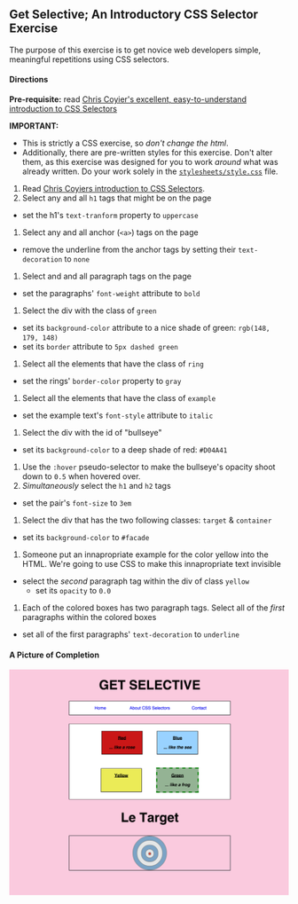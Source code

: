 ## Get Selective; An Introductory CSS Selector Exercise

The purpose of this exercise is to get novice web developers simple, meaningful repetitions using CSS selectors.

#### Directions

__Pre-requisite:__ read [Chris Coyier's excellent, easy-to-understand introduction to CSS Selectors](http://css-tricks.com/how-css-selectors-work/)

__IMPORTANT:__ 
  - This is strictly a CSS exercise, so *don't change the html*. 
  - Additionally, there are pre-written styles for this exercise. Don't alter them, as this exercise was designed for you to work *around* what was already written. Do your work solely in the [`stylesheets/style.css`](stylesheets/style.css) file. 

1. Read [Chris Coyiers introduction to CSS Selectors](http://css-tricks.com/how-css-selectors-work/).
1. Select any and all `h1` tags that might be on the page
  - set the h1's `text-tranform` property to `uppercase`
1. Select any and all anchor (`<a>`) tags on the page
  - remove the underline from the anchor tags by setting their `text-decoration` to `none`
1. Select and and all paragraph tags on the page
  - set the paragraphs' `font-weight` attribute to `bold`
1. Select the div with the class of `green`
  - set its `background-color` attribute to a nice shade of green: `rgb(148, 179, 148)`
  - set its `border` attribute to `5px dashed green`
1. Select all the elements that have the class of `ring`
  - set the rings' `border-color` property to `gray`
1. Select all the elements that have the class of `example`
  - set the example text's `font-style` attribute to `italic`
1. Select the div with the id of "bullseye"
  - set its `background-color` to a deep shade of red: `#D04A41`
1. Use the `:hover` pseudo-selector to make the bullseye's opacity shoot down to `0.5` when hovered over.
1. *Simultaneously* select the `h1` and `h2` tags
  - set the pair's `font-size` to `3em`
1. Select the div that has the two following classes: `target` & `container`
  - set its `background-color` to `#facade`
1. Someone put an innapropriate example for the color yellow into the HTML. We're going to use CSS to make this innapropriate text invisible
  - select the *second* paragraph tag within the div of class `yellow`
    - set its `opacity` to `0.0`
1. Each of the colored boxes has two paragraph tags. Select all of the *first* paragraphs within the colored boxes
  - set all of the first paragraphs' `text-decoration` to `underline`

#### A Picture of Completion

![image](complete.png)



